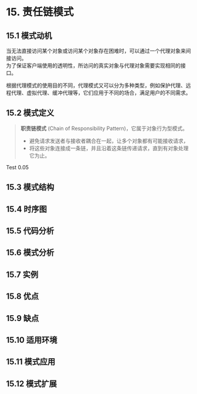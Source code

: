# 15. 责任链模式

## 15.1 模式动机

当无法直接访问某个对象或访问某个对象存在困难时，可以通过一个代理对象来间接访问。  
为了保证客户端使用的透明性，所访问的真实对象与代理对象需要实现相同的接口。

根据代理模式的使用目的不同，代理模式又可以分为多种类型，例如保护代理、远程代理、虚拟代理、缓冲代理等，它们应用于不同的场合，满足用户的不同需求。

## 15.2 模式定义

> **职责链模式** (Chain of Responsibility Pattern)，它属于对象行为型模式。
>
> - 避免请求发送者与接收者耦合在一起，让多个对象都有可能接收请求，
> - 将这些对象连接成一条链，并且沿着这条链传递请求，直到有对象处理它为止。

Test 0.05

## 15.3 模式结构

## 15.4 时序图

## 15.5 代码分析

## 15.6 模式分析

## 15.7 实例

## 15.8 优点

## 15.9 缺点

## 15.10 适用环境

## 15.11 模式应用

## 15.12 模式扩展
